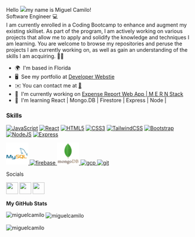 Hello ![](https://user-images.githubusercontent.com/18350557/176309783-0785949b-9127-417c-8b55-ab5a4333674e.gif)my name is Miguel Camilo! <br/>
Software Engineer 💻   <br/>
 I am currently enrolled in a Coding Bootcamp to enhance and augment my existing skillset. As part of the program, I am actively working on various projects that allow me to apply and solidify the knowledge and techniques I am learning. You are welcome to browse my repositories and peruse the projects I am currently working on, as well as gain an understanding of the skills I am acquiring. 👋🏼  
* 🌍  I'm based in Florida 
* 🖥️  See my portfolio at [Developer Webstie](https://miguelcamilo.dev) 
* ✉️  You can contact me at [📩](mailto:miguelcamilo48@gmail.com ) 
* 🚀  I'm currently working on [Expense Report Web App | M E R N Stack](http://github.com/MiguelCamilo/expense-report-webapp) 
* 🧠  I'm learning React | Mongo.DB | Firestore | Express | Node |

### Skills   

<p align="left"> <a href="https://developer.mozilla.org/en-US/docs/Web/JavaScript" target="_blank" rel="noreferrer"><img src="https://raw.githubusercontent.com/danielcranney/readme-generator/main/public/icons/skills/javascript-colored.svg" width="36" height="36" alt="JavaScript" /></a> <a href="https://reactjs.org/" target="_blank" rel="noreferrer"><img src="https://raw.githubusercontent.com/danielcranney/readme-generator/main/public/icons/skills/react-colored.svg" width="36" height="36" alt="React" /></a> <a href="https://developer.mozilla.org/en-US/docs/Glossary/HTML5" target="_blank" rel="noreferrer"><img src="https://raw.githubusercontent.com/danielcranney/readme-generator/main/public/icons/skills/html5-colored.svg" width="36" height="36" alt="HTML5" /></a> <a href="https://www.w3.org/TR/CSS/#css" target="_blank" rel="noreferrer"><img src="https://raw.githubusercontent.com/danielcranney/readme-generator/main/public/icons/skills/css3-colored.svg" width="36" height="36" alt="CSS3" /></a> <a href="https://tailwindcss.com/" target="_blank" rel="noreferrer"><img src="https://raw.githubusercontent.com/danielcranney/readme-generator/main/public/icons/skills/tailwindcss-colored.svg" width="36" height="36" alt="TailwindCSS" /></a> <a href="https://getbootstrap.com/" target="_blank" rel="noreferrer"><img src="https://raw.githubusercontent.com/danielcranney/readme-generator/main/public/icons/skills/bootstrap-colored.svg" width="36" height="36" alt="Bootstrap" /></a> <a href="https://nodejs.org/en/" target="_blank" rel="noreferrer"><img src="https://raw.githubusercontent.com/danielcranney/readme-generator/main/public/icons/skills/nodejs-colored.svg" width="36" height="36" alt="NodeJS" /></a> <a href="https://expressjs.com/" target="_blank" rel="noreferrer"><img src="https://raw.githubusercontent.com/danielcranney/readme-generator/main/public/icons/skills/express-colored-dark.svg" width="36" height="36" alt="Express" /></a><p align="left"> <a href="https://www.mysql.com/" target="_blank" rel="noreferrer"> <img src="https://raw.githubusercontent.com/devicons/devicon/master/icons/mysql/mysql-original-wordmark.svg" alt="mysql" width="60" height="60"/> </a> <a href="https://firebase.google.com/" target="_blank" rel="noreferrer"> <img src="https://www.vectorlogo.zone/logos/firebase/firebase-icon.svg" alt="firebase" width="40" height="40"/> </a> <a href="https://www.mongodb.com/" target="_blank" rel="noreferrer"> <img src="https://raw.githubusercontent.com/devicons/devicon/master/icons/mongodb/mongodb-original-wordmark.svg" alt="mongodb" width="60" height="60"/> </a> <a href="https://cloud.google.com" target="_blank" rel="noreferrer"> <img src="https://www.vectorlogo.zone/logos/google_cloud/google_cloud-icon.svg" alt="gcp" width="40" height="40"/> </a> <a href="https://git-scm.com/" target="_blank" rel="noreferrer"> <img src="https://www.vectorlogo.zone/logos/git-scm/git-scm-icon.svg" alt="git" width="40" height="40"/> </a>  </p></p> 

 Socials  <p align="left"> <a href="https://www.github.com/MiguelCamilo" target="_blank" rel="noreferrer"><img src="https://raw.githubusercontent.com/danielcranney/readme-generator/main/public/icons/socials/github-dark.svg" width="32" height="32" /></a> 
 <a href="http://www.instagram.com/miguelcam.dev" target="_blank" rel="noreferrer"><img src="https://raw.githubusercontent.com/danielcranney/readme-generator/main/public/icons/socials/instagram.svg" width="32" height="32" /></a> <a href="https://www.linkedin.com/in/miguel-camilo/" target="_blank" rel="noreferrer"><img src="https://raw.githubusercontent.com/danielcranney/readme-generator/main/public/icons/socials/linkedin.svg" width="32" height="32" /></a></p>

<b>My GitHub Stats</b>
<br/>
<p><img align="left" src="https://github-readme-stats.vercel.app/api/top-langs?username=miguelcamilo&show_icons=true&locale=en&layout=compact" alt="miguelcamilo" /></p>

<p>&nbsp;<img align="center" src="https://github-readme-stats.vercel.app/api?username=miguelcamilo&show_icons=true&locale=en" alt="miguelcamilo" /></p>

<p><img align="center" src="https://github-readme-streak-stats.herokuapp.com/?user=miguelcamilo&" alt="miguelcamilo" /></p>

